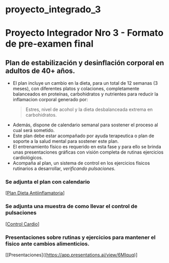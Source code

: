 # proyecto_integrado_3
# Proyecto Integrador Nro 3 - Formato de pre-examen final

## Plan de estabilización y desinflación corporal en adultos de 40+ años.

* El plan incluye un cambio en la dieta, para un total de 12 semanas (3 meses), con diferentes platos y colaciones, completamente balanceados en proteínas, carbohidratos y nutrientes para reducir la inflamacion corporal generado por:
  > Estres, nivel de acohol y la dieta desbalanceada extrema en carbohidratos.
* Además, dispone de calendario semanal para sostener el proceso al cual será sometido.
* Este plan debe estar acompañado por ayuda terapeutica o plan de soporte a la salud mental para sostener este plan.
* El entrenamiento físico es requerido en esta fase y para ello se brinda unas presentaciones gráficas con visión completa de rutinas ejercicios cardiológicos.
* Acompaña al plan, un sistema de control en los ejercicios físicos rutinarios a desarrollar, _verificando pulsaciones_.

### Se adjunta el plan  con calendario
[[Plan Dieta Antiinflamatoria](https://docs.google.com/document/d/1pS2woBTckJHMil048zHi_GYkvodadp_6VQc9auMB520/edit?usp=sharing)]

### Se adjunta una muestra de como llevar el control de pulsaciones
[[Control Cardio](https://docs.google.com/spreadsheets/d/1p5JAK6y49PDNff501R6WwR_6CnIJ27WFwF1ZOAEKWa0/edit?usp=sharing)]

### Presentaciones sobre rutinas y ejercicios para mantener el físico ante cambios alimenticios.
[[Presentaciones]((https://app.presentations.ai/view/6MIquq)]
